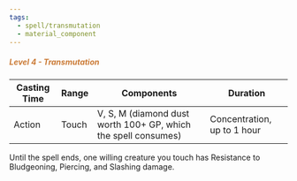 ```yaml
---
tags:
  - spell/transmutation
  - material_component
---
```

##### *<span style="color:rgb(203, 123, 55)">Level 4 - Transmutation</span>*

|Casting Time|Range|Components|Duration|
|---|---|---|---|
|Action|Touch|V, S, M (diamond dust worth 100+ GP, which the spell consumes)|Concentration, up to 1 hour|

Until the spell ends, one willing creature you touch has Resistance to Bludgeoning, Piercing, and Slashing damage. 